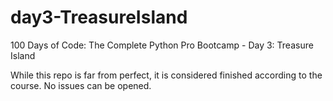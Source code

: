 # day3-TreasureIsland
100 Days of Code: The Complete Python Pro Bootcamp - Day 3: Treasure Island

While this repo is far from perfect, it is considered finished according to the course. No issues can be opened.
